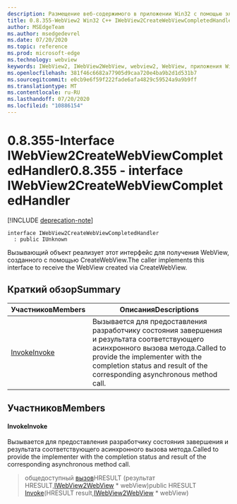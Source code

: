 ```yaml
---
description: Размещение веб-содержимого в приложении Win32 с помощью элемента управления Microsoft Edge WebView2
title: 0.8.355-WebView2 Win32 C++ IWebView2CreateWebViewCompletedHandler
author: MSEdgeTeam
ms.author: msedgedevrel
ms.date: 07/20/2020
ms.topic: reference
ms.prod: microsoft-edge
ms.technology: webview
keywords: IWebView2, IWebView2WebView, webview2, WebView, приложения Win32, Win32, EDGE
ms.openlocfilehash: 381f46c6682a77905d9caa720e4ba9b2d1d531b7
ms.sourcegitcommit: e0cb9e6f59f222fade6afa4829c59524a9a9b9ff
ms.translationtype: MT
ms.contentlocale: ru-RU
ms.lasthandoff: 07/20/2020
ms.locfileid: "10886154"
---
```

# <span data-ttu-id="81f33-104">0.8.355-Interface IWebView2CreateWebViewCompletedHandler</span><span class="sxs-lookup"><span data-stu-id="81f33-104">0.8.355 - interface IWebView2CreateWebViewCompletedHandler</span></span> 

[!INCLUDE [deprecation-note](../../includes/deprecation-note.md)]

```
interface IWebView2CreateWebViewCompletedHandler
  : public IUnknown
```

<span data-ttu-id="81f33-105">Вызывающий объект реализует этот интерфейс для получения WebView, созданного с помощью CreateWebView.</span><span class="sxs-lookup"><span data-stu-id="81f33-105">The caller implements this interface to receive the WebView created via CreateWebView.</span></span>

## <span data-ttu-id="81f33-106">Краткий обзор</span><span class="sxs-lookup"><span data-stu-id="81f33-106">Summary</span></span>

 <span data-ttu-id="81f33-107">Участников</span><span class="sxs-lookup"><span data-stu-id="81f33-107">Members</span></span>                        | <span data-ttu-id="81f33-108">Описания</span><span class="sxs-lookup"><span data-stu-id="81f33-108">Descriptions</span></span>
--------------------------------|---------------------------------------------
[<span data-ttu-id="81f33-109">Invoke</span><span class="sxs-lookup"><span data-stu-id="81f33-109">Invoke</span></span>](#invoke) | <span data-ttu-id="81f33-110">Вызывается для предоставления разработчику состояния завершения и результата соответствующего асинхронного вызова метода.</span><span class="sxs-lookup"><span data-stu-id="81f33-110">Called to provide the implementer with the completion status and result of the corresponding asynchronous method call.</span></span>

## <span data-ttu-id="81f33-111">Участников</span><span class="sxs-lookup"><span data-stu-id="81f33-111">Members</span></span>

#### <span data-ttu-id="81f33-112">Invoke</span><span class="sxs-lookup"><span data-stu-id="81f33-112">Invoke</span></span> 

<span data-ttu-id="81f33-113">Вызывается для предоставления разработчику состояния завершения и результата соответствующего асинхронного вызова метода.</span><span class="sxs-lookup"><span data-stu-id="81f33-113">Called to provide the implementer with the completion status and result of the corresponding asynchronous method call.</span></span>

> <span data-ttu-id="81f33-114">общедоступный [вызов](#invoke)HRESULT (результат HRESULT,[IWebView2WebView](IWebView2WebView.md) \* webView)</span><span class="sxs-lookup"><span data-stu-id="81f33-114">public HRESULT [Invoke](#invoke)(HRESULT result,[IWebView2WebView](IWebView2WebView.md) \* webView)</span></span>

